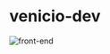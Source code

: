 # venicio-dev

![front-end](https://cdn.dribbble.com/users/320114/screenshots/2575134/code_dribbble.gif)
